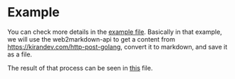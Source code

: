 # Example

You can check more details in the [example file](./main.go). Basically in that example, we will use the web2markdown-api to get a content from https://kirandev.com/http-post-golang, convert it to markdown, and save it as a file.

The result of that process can be seen in [this](./Make%20an%20HTTP%20POST%20request%20in%20Go.md) file.